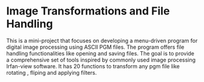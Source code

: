 # Image Transformations and File Handling
This is a mini-project that focuses on developing a menu-driven program for digital image processing using ASCII PGM files. The program offers file handling functionalities like opening and saving files. The goal is to provide a comprehensive set of tools inspired by commonly used image processing Irfan-view software.
It has 20 functions to transform any pgm file like rotating , fliping and applying filters.
